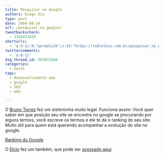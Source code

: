 ```yaml
---
title: Pesquisar no Google
authors: Diego Eis
type: post
date: 2004-09-24
url: /pesquisar_no_google/
tweetbackscheck:
  - 1356453939
shorturls:
  - 'a:3:{s:9:"permalink";s:43:"https://tableless.com.br/pesquisar_no_google";s:7:"tinyurl";s:26:"https://tinyurl.com/42m7dm7";s:4:"isgd";s:19:"https://is.gd/i9xsxd";}'
twittercomments:
  - 'a:0:{}'
dsq_thread_id: 503031848
categories:
  - Geral
tags:
  - desenvolvimento web
  - google
  - SEO
  - web

---
```

O [Bruno Torres][1] fez um sisteminha muito legal. Funciona assim: Você quer saber em que posição seu site se encontra no google se procurando por alguns termos, você escreve os termos e ele te dá o ranking do seu site. Muito útil para quem está querendo acompanhar a evolução do site no google.
              
[Ranking do Google][2]
              
O [Elcio][3] fez um também, que pode ser [acessado aqui][4].

 [1]: https://www.brunotorres.net/
 [2]: https://www.brunotorres.net/web/analise-ranking-google
 [3]: https://elcio.com.br/
 [4]: https://www.elcio.com.br/google